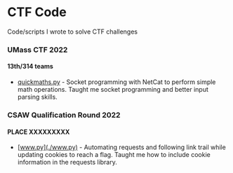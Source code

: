 # CTF Code
Code/scripts I wrote to solve CTF challenges

### UMass CTF 2022
#### 13th/314 teams
* [quickmaths.py](./quickmaths.py) - Socket programming with NetCat to perform simple math operations. Taught me socket programming and better input parsing skills.

### CSAW Qualification Round 2022
#### PLACE XXXXXXXXX
* [www.py](./www.py) - Automating requests and following link trail while updating cookies to reach a flag. Taught me how to include cookie information in the requests library.